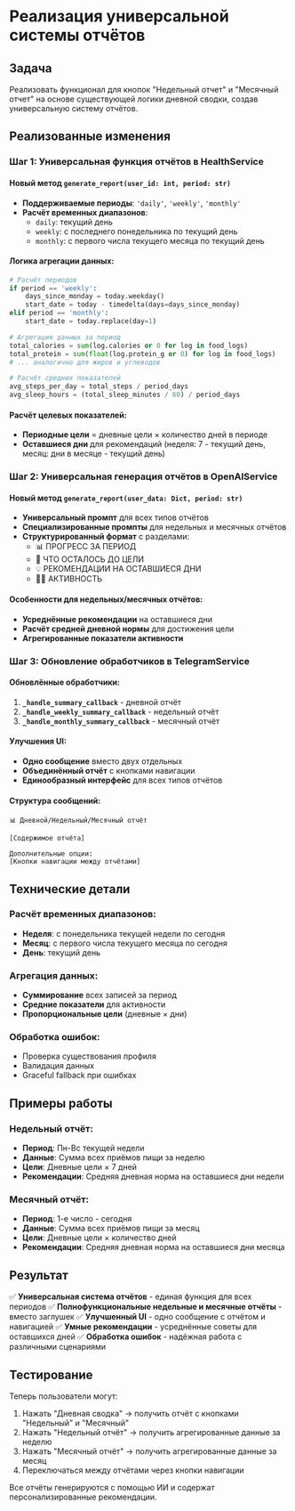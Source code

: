 # Реализация универсальной системы отчётов

## Задача
Реализовать функционал для кнопок "Недельный отчет" и "Месячный отчет" на основе существующей логики дневной сводки, создав универсальную систему отчётов.

## Реализованные изменения

### Шаг 1: Универсальная функция отчётов в HealthService

#### Новый метод `generate_report(user_id: int, period: str)`
- **Поддерживаемые периоды**: `'daily'`, `'weekly'`, `'monthly'`
- **Расчёт временных диапазонов**:
  - `daily`: текущий день
  - `weekly`: с последнего понедельника по текущий день
  - `monthly`: с первого числа текущего месяца по текущий день

#### Логика агрегации данных:
```python
# Расчёт периодов
if period == 'weekly':
    days_since_monday = today.weekday()
    start_date = today - timedelta(days=days_since_monday)
elif period == 'monthly':
    start_date = today.replace(day=1)

# Агрегация данных за период
total_calories = sum(log.calories or 0 for log in food_logs)
total_protein = sum(float(log.protein_g or 0) for log in food_logs)
# ... аналогично для жиров и углеводов

# Расчёт средних показателей
avg_steps_per_day = total_steps / period_days
avg_sleep_hours = (total_sleep_minutes / 60) / period_days
```

#### Расчёт целевых показателей:
- **Периодные цели** = дневные цели × количество дней в периоде
- **Оставшиеся дни** для рекомендаций (неделя: 7 - текущий день, месяц: дни в месяце - текущий день)

### Шаг 2: Универсальная генерация отчётов в OpenAIService

#### Новый метод `generate_report(user_data: Dict, period: str)`
- **Универсальный промпт** для всех типов отчётов
- **Специализированные промпты** для недельных и месячных отчётов
- **Структурированный формат** с разделами:
  - 📊 ПРОГРЕСС ЗА ПЕРИОД
  - 🎯 ЧТО ОСТАЛОСЬ ДО ЦЕЛИ
  - 💡 РЕКОМЕНДАЦИИ НА ОСТАВШИЕСЯ ДНИ
  - 🏃‍♂️ АКТИВНОСТЬ

#### Особенности для недельных/месячных отчётов:
- **Усреднённые рекомендации** на оставшиеся дни
- **Расчёт средней дневной нормы** для достижения цели
- **Агрегированные показатели активности**

### Шаг 3: Обновление обработчиков в TelegramService

#### Обновлённые обработчики:
1. **`_handle_summary_callback`** - дневной отчёт
2. **`_handle_weekly_summary_callback`** - недельный отчёт
3. **`_handle_monthly_summary_callback`** - месячный отчёт

#### Улучшения UI:
- **Одно сообщение** вместо двух отдельных
- **Объединённый отчёт** с кнопками навигации
- **Единообразный интерфейс** для всех типов отчётов

#### Структура сообщений:
```
📊 Дневной/Недельный/Месячный отчёт

[Содержимое отчёта]

Дополнительные опции:
[Кнопки навигации между отчётами]
```

## Технические детали

### Расчёт временных диапазонов:
- **Неделя**: с понедельника текущей недели по сегодня
- **Месяц**: с первого числа текущего месяца по сегодня
- **День**: текущий день

### Агрегация данных:
- **Суммирование** всех записей за период
- **Средние показатели** для активности
- **Пропорциональные цели** (дневные × дни)

### Обработка ошибок:
- Проверка существования профиля
- Валидация данных
- Graceful fallback при ошибках

## Примеры работы

### Недельный отчёт:
- **Период**: Пн-Вс текущей недели
- **Данные**: Сумма всех приёмов пищи за неделю
- **Цели**: Дневные цели × 7 дней
- **Рекомендации**: Средняя дневная норма на оставшиеся дни недели

### Месячный отчёт:
- **Период**: 1-е число - сегодня
- **Данные**: Сумма всех приёмов пищи за месяц
- **Цели**: Дневные цели × количество дней
- **Рекомендации**: Средняя дневная норма на оставшиеся дни месяца

## Результат

✅ **Универсальная система отчётов** - единая функция для всех периодов
✅ **Полнофункциональные недельные и месячные отчёты** - вместо заглушек
✅ **Улучшенный UI** - одно сообщение с отчётом и навигацией
✅ **Умные рекомендации** - усреднённые советы для оставшихся дней
✅ **Обработка ошибок** - надёжная работа с различными сценариями

## Тестирование

Теперь пользователи могут:
1. Нажать "Дневная сводка" → получить отчёт с кнопками "Недельный" и "Месячный"
2. Нажать "Недельный отчёт" → получить агрегированные данные за неделю
3. Нажать "Месячный отчёт" → получить агрегированные данные за месяц
4. Переключаться между отчётами через кнопки навигации

Все отчёты генерируются с помощью ИИ и содержат персонализированные рекомендации. 
